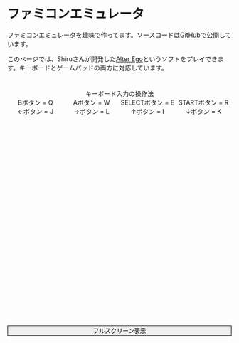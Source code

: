 # ファミコンエミュレータ

ファミコンエミュレータを趣味で作ってます。ソースコードは[GitHub](https://github.com/shimajiteppei/aries)で公開しています。

このページでは、Shiruさんが開発した[Alter Ego](https://shiru.untergrund.net/software.shtml)というソフトをプレイできます。キーボードとゲームパッドの両方に対応しています。


<div style="text-align: center; padding-top: 24px;">
キーボード入力の操作法

<div style="display: grid; grid-template-columns: 1fr 1fr 1fr 1fr;">
<div>Bボタン = Q</div>
<div>Aボタン = W</div>
<div>SELECTボタン = E</div>
<div>STARTボタン = R</div>
<div>←ボタン = J</div>
<div>→ボタン = L</div>
<div>↑ボタン = I</div>
<div>↓ボタン = K</div>
</div>

<div style="width: 100%; display: flex; flex-direction: column;">
<canvas id="canvas" width="256" height="240" style="width: 100%"></canvas>
<button
  type="button"
  onclick="document.getElementById('canvas').requestFullscreen()"
  style="justify-content: end; border: solid 1px; cursor: pointer;"
  onMouseOver="this.style.background='lightgray';"
  onMouseOut="this.style.background='white';">フルスクリーン表示
</button>
</div>

<script type="module" src="../../javascripts/nes/index.js"></script>
</div>
